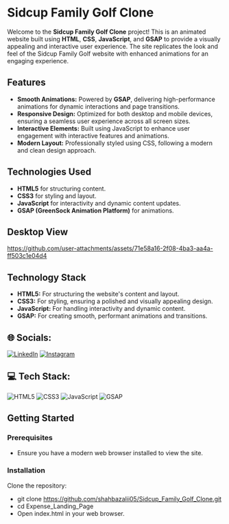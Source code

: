 # Sidcup Family Golf Clone

Welcome to the **Sidcup Family Golf Clone** project! This is an animated website built using **HTML**, **CSS**, **JavaScript**, and **GSAP** to provide a visually appealing and interactive user experience. The site replicates the look and feel of the Sidcup Family Golf website with enhanced animations for an engaging experience.

## Features

- **Smooth Animations:** Powered by **GSAP**, delivering high-performance animations for dynamic interactions and page transitions.
- **Responsive Design:** Optimized for both desktop and mobile devices, ensuring a seamless user experience across all screen sizes.
- **Interactive Elements:** Built using JavaScript to enhance user engagement with interactive features and animations.
- **Modern Layout:** Professionally styled using CSS, following a modern and clean design approach.

## Technologies Used

- **HTML5** for structuring content.
- **CSS3** for styling and layout.
- **JavaScript** for interactivity and dynamic content updates.
- **GSAP (GreenSock Animation Platform)** for animations.

## Desktop View

https://github.com/user-attachments/assets/71e58a16-2f08-4ba3-aa4a-ff503c1e04d4



## Technology Stack

- **HTML5:** For structuring the website's content and layout.
- **CSS3:** For styling, ensuring a polished and visually appealing design.
- **JavaScript:** For handling interactivity and dynamic content.
- **GSAP:** For creating smooth, performant animations and transitions.

## 🌐 Socials:

[![LinkedIn](https://img.shields.io/badge/-LinkedIn-blue?style=flat&logo=Linkedin&logoColor=white)](https://www.linkedin.com/in/shahbaz-ali-b59b79242/)
[![Instagram](https://img.shields.io/badge/-Instagram-c13584?style=flat&labelColor=c13584&logo=instagram&logoColor=white)](https://www.instagram.com/shahbaz._.alii?igsh=MW4wbGxwZmd3MDg4bg==)

## 💻 Tech Stack:

![HTML5](https://img.shields.io/badge/HTML5-%23E34F26.svg?style=for-the-badge&logo=HTML5&logoColor=white)
![CSS3](https://img.shields.io/badge/CSS3-%231572B6.svg?style=for-the-badge&logo=CSS3&logoColor=white)
![JavaScript](https://img.shields.io/badge/JavaScript-%23F7DF1E.svg?style=for-the-badge&logo=JavaScript&logoColor=white)
![GSAP](https://img.shields.io/badge/GSAP-%2388CE02.svg?style=for-the-badge&logo=GSAP&logoColor=white)

## Getting Started

### Prerequisites
- Ensure you have a modern web browser installed to view the site.

### Installation
Clone the repository:

- git clone https://github.com/shahbazalii05/Sidcup_Family_Golf_Clone.git
- cd Expense_Landing_Page
- Open index.html in your web browser.
